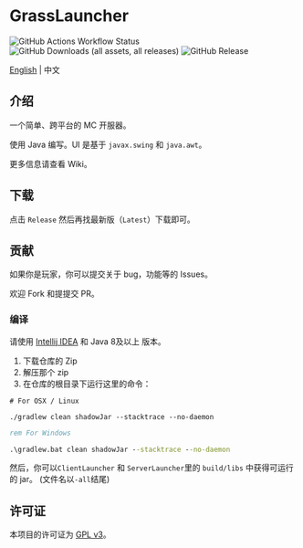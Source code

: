# GrassLauncher

![GitHub Actions Workflow Status](https://img.shields.io/github/actions/workflow/status/MrCraftTeamMC/GrassLauncher/ci.yml)
![GitHub Downloads (all assets, all releases)](https://img.shields.io/github/downloads/MrCraftTeamMC/GrassLauncher/total)
![GitHub Release](https://img.shields.io/github/v/release/MrCraftTeamMC/GrassLauncher)

[English](./Readme.md) | 中文

## 介绍
一个简单、跨平台的 MC 开服器。

使用 Java 编写。UI 是基于 `javax.swing` 和 `java.awt`。

更多信息请查看 Wiki。

## 下载
点击 `Release` 然后再找最新版（`Latest`）下载即可。

## 贡献
如果你是玩家，你可以提交关于 bug，功能等的 Issues。

欢迎 Fork 和提提交 PR。

### 编译
请使用 [Intellij IDEA](https://www.jetbrains.com/idea) 和 Java 8及以上 版本。

1. 下载仓库的 Zip 
2. 解压那个 zip
3. 在仓库的根目录下运行这里的命令：
```shell
# For OSX / Linux

./gradlew clean shadowJar --stacktrace --no-daemon
```

```bat
rem For Windows

.\gradlew.bat clean shadowJar --stacktrace --no-daemon
```

然后，你可以`ClientLauncher` 和 `ServerLauncher`里的 `build/libs` 中获得可运行的 jar。 (文件名以`-all`结尾)

## 许可证
本项目的许可证为 [GPL v3](./LICENSE)。
